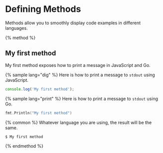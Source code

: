 # Defining Methods

Methods allow you to smoothly display code examples in different languages.

{% method %}
## My first method

My first method exposes how to print a message in JavaScript and Go.

{% sample lang="dig" %}
Here is how to print a message to `stdout` using JavaScript.

```js
console.log('My first method');
```

{% sample lang="print" %}
Here is how to print a message to `stdout` using Go.

```go
fmt.Println("My first method")
```

{% common %}
Whatever language you are using, the result will be the same.

```bash
$ My first method
```
{% endmethod %}
